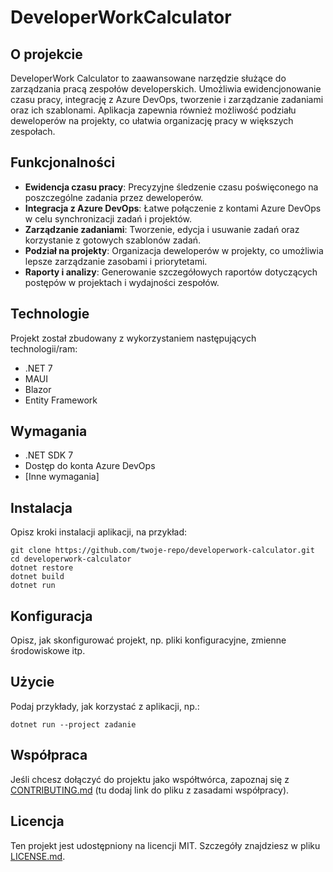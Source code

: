 # DeveloperWorkCalculator

## O projekcie

DeveloperWork Calculator to zaawansowane narzędzie służące do zarządzania pracą zespołów developerskich. Umożliwia ewidencjonowanie czasu pracy, integrację z Azure DevOps, tworzenie i zarządzanie zadaniami oraz ich szablonami. Aplikacja zapewnia również możliwość podziału deweloperów na projekty, co ułatwia organizację pracy w większych zespołach.

## Funkcjonalności

- **Ewidencja czasu pracy**: Precyzyjne śledzenie czasu poświęconego na poszczególne zadania przez deweloperów.
- **Integracja z Azure DevOps**: Łatwe połączenie z kontami Azure DevOps w celu synchronizacji zadań i projektów.
- **Zarządzanie zadaniami**: Tworzenie, edycja i usuwanie zadań oraz korzystanie z gotowych szablonów zadań.
- **Podział na projekty**: Organizacja deweloperów w projekty, co umożliwia lepsze zarządzanie zasobami i priorytetami.
- **Raporty i analizy**: Generowanie szczegółowych raportów dotyczących postępów w projektach i wydajności zespołów.

## Technologie

Projekt został zbudowany z wykorzystaniem następujących technologii/ram:

- .NET 7
- MAUI
- Blazor
- Entity Framework

## Wymagania

- .NET SDK 7
- Dostęp do konta Azure DevOps
- [Inne wymagania]

## Instalacja

Opisz kroki instalacji aplikacji, na przykład:

```
git clone https://github.com/twoje-repo/developerwork-calculator.git
cd developerwork-calculator
dotnet restore
dotnet build
dotnet run
```

## Konfiguracja

Opisz, jak skonfigurować projekt, np. pliki konfiguracyjne, zmienne środowiskowe itp.

## Użycie

Podaj przykłady, jak korzystać z aplikacji, np.:

```
dotnet run --project zadanie
```

## Współpraca

Jeśli chcesz dołączyć do projektu jako współtwórca, zapoznaj się z [CONTRIBUTING.md](./CONTRIBUTING.md) (tu dodaj link do pliku z zasadami współpracy).

## Licencja

Ten projekt jest udostępniony na licencji MIT. Szczegóły znajdziesz w pliku [LICENSE.md](./LICENSE.md).
